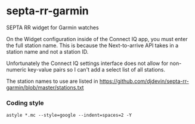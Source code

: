 # septa-rr-garmin
SEPTA RR widget for Garmin watches

On the Widget configuration inside of the Connect IQ app, you must enter the full station name. This is because the Next-to-arrive API takes in a station name and not a station ID.

Unfortunately the Connect IQ settings interface does not allow for non-numeric key-value pairs so I can't add a select list of all stations.

The station names to use are listed in https://github.com/djdevin/septa-rr-garmin/blob/master/stations.txt

### Coding style

`astyle *.mc --style=google --indent=spaces=2 -Y`

